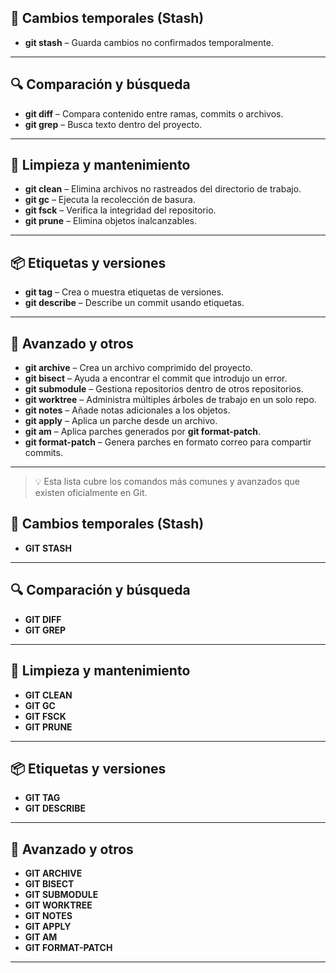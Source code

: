 
## 📁 Cambios temporales (Stash)

- **git stash** – Guarda cambios no confirmados temporalmente.

---

## 🔍 Comparación y búsqueda

- **git diff** – Compara contenido entre ramas, commits o archivos.
- **git grep** – Busca texto dentro del proyecto.

---

## 🧹 Limpieza y mantenimiento

- **git clean** – Elimina archivos no rastreados del directorio de trabajo.
- **git gc** – Ejecuta la recolección de basura.
- **git fsck** – Verifica la integridad del repositorio.
- **git prune** – Elimina objetos inalcanzables.

---

## 📦 Etiquetas y versiones

- **git tag** – Crea o muestra etiquetas de versiones.
- **git describe** – Describe un commit usando etiquetas.

---

## 🧪 Avanzado y otros

- **git archive** – Crea un archivo comprimido del proyecto.
- **git bisect** – Ayuda a encontrar el commit que introdujo un error.
- **git submodule** – Gestiona repositorios dentro de otros repositorios.
- **git worktree** – Administra múltiples árboles de trabajo en un solo repo.
- **git notes** – Añade notas adicionales a los objetos.
- **git apply** – Aplica un parche desde un archivo.
- **git am** – Aplica parches generados por **git format-patch**.
- **git format-patch** – Genera parches en formato correo para compartir commits.

---

> 💡 Esta lista cubre los comandos más comunes y avanzados que existen oficialmente en Git.



























## 📁 Cambios temporales (Stash)

- **GIT STASH**

---

## 🔍 Comparación y búsqueda

- **GIT DIFF**
- **GIT GREP**

---

## 🧹 Limpieza y mantenimiento

- **GIT CLEAN**
- **GIT GC**
- **GIT FSCK**
- **GIT PRUNE**

---

## 📦 Etiquetas y versiones

- **GIT TAG**
- **GIT DESCRIBE**

---

## 🧪 Avanzado y otros

- **GIT ARCHIVE**
- **GIT BISECT**
- **GIT SUBMODULE**
- **GIT WORKTREE**
- **GIT NOTES**
- **GIT APPLY**
- **GIT AM**
- **GIT FORMAT-PATCH**

---